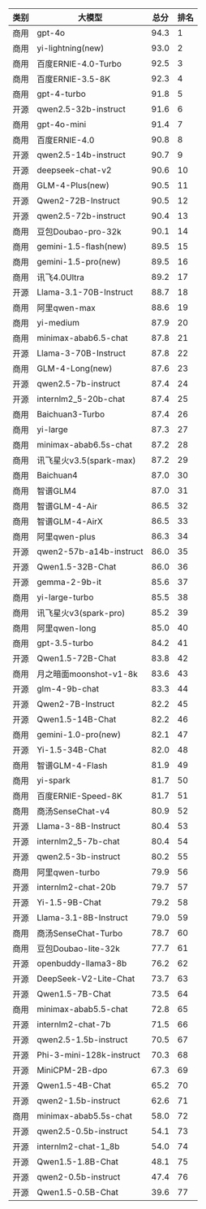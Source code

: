 
| 类别 | 大模型                         | 总分  | 排名 |
|-----|------------------------------|------|----|
|商用|gpt-4o|94.3|1|
|商用|yi-lightning(new)|93.0|2|
|商用|百度ERNIE-4.0-Turbo|92.5|3|
|商用|百度ERNIE-3.5-8K|92.3|4|
|商用|gpt-4-turbo|91.8|5|
|开源|qwen2.5-32b-instruct|91.6|6|
|商用|gpt-4o-mini|91.4|7|
|商用|百度ERNIE-4.0|90.8|8|
|开源|qwen2.5-14b-instruct|90.7|9|
|开源|deepseek-chat-v2|90.6|10|
|商用|GLM-4-Plus(new)|90.5|11|
|开源|Qwen2-72B-Instruct|90.5|12|
|开源|qwen2.5-72b-instruct|90.4|13|
|商用|豆包Doubao-pro-32k|90.1|14|
|商用|gemini-1.5-flash(new)|89.5|15|
|商用|gemini-1.5-pro(new)|89.5|16|
|商用|讯飞4.0Ultra|89.2|17|
|开源|Llama-3.1-70B-Instruct|88.7|18|
|商用|阿里qwen-max|88.6|19|
|商用|yi-medium|87.9|20|
|商用|minimax-abab6.5-chat|87.8|21|
|开源|Llama-3-70B-Instruct|87.8|22|
|商用|GLM-4-Long(new)|87.6|23|
|开源|qwen2.5-7b-instruct|87.4|24|
|开源|internlm2_5-20b-chat|87.4|25|
|商用|Baichuan3-Turbo|87.4|26|
|商用|yi-large|87.3|27|
|商用|minimax-abab6.5s-chat|87.2|28|
|商用|讯飞星火v3.5(spark-max)|87.2|29|
|商用|Baichuan4|87.0|30|
|商用|智谱GLM4|87.0|31|
|商用|智谱GLM-4-Air|86.5|32|
|商用|智谱GLM-4-AirX|86.5|33|
|商用|阿里qwen-plus|86.3|34|
|开源|qwen2-57b-a14b-instruct|86.0|35|
|开源|Qwen1.5-32B-Chat|86.0|36|
|开源|gemma-2-9b-it|85.6|37|
|商用|yi-large-turbo|85.5|38|
|商用|讯飞星火v3(spark-pro)|85.2|39|
|商用|阿里qwen-long|85.0|40|
|商用|gpt-3.5-turbo|84.2|41|
|开源|Qwen1.5-72B-Chat|83.8|42|
|商用|月之暗面moonshot-v1-8k|83.6|43|
|开源|glm-4-9b-chat|83.3|44|
|开源|Qwen2-7B-Instruct|82.2|45|
|开源|Qwen1.5-14B-Chat|82.2|46|
|商用|gemini-1.0-pro(new)|82.1|47|
|开源|Yi-1.5-34B-Chat|82.0|48|
|商用|智谱GLM-4-Flash|81.9|49|
|商用|yi-spark|81.7|50|
|商用|百度ERNIE-Speed-8K|81.7|51|
|商用|商汤SenseChat-v4|80.9|52|
|开源|Llama-3-8B-Instruct|80.4|53|
|开源|internlm2_5-7b-chat|80.4|54|
|开源|qwen2.5-3b-instruct|80.2|55|
|商用|阿里qwen-turbo|79.9|56|
|开源|internlm2-chat-20b|79.7|57|
|开源|Yi-1.5-9B-Chat|79.2|58|
|开源|Llama-3.1-8B-Instruct|79.0|59|
|商用|商汤SenseChat-Turbo|78.7|60|
|商用|豆包Doubao-lite-32k|77.7|61|
|开源|openbuddy-llama3-8b|76.2|62|
|开源|DeepSeek-V2-Lite-Chat|73.7|63|
|开源|Qwen1.5-7B-Chat|73.5|64|
|商用|minimax-abab5.5-chat|72.8|65|
|开源|internlm2-chat-7b|71.5|66|
|开源|qwen2.5-1.5b-instruct|70.5|67|
|开源|Phi-3-mini-128k-instruct|70.3|68|
|开源|MiniCPM-2B-dpo|67.3|69|
|开源|Qwen1.5-4B-Chat|65.2|70|
|开源|qwen2-1.5b-instruct|62.6|71|
|商用|minimax-abab5.5s-chat|58.0|72|
|开源|qwen2.5-0.5b-instruct|54.1|73|
|开源|internlm2-chat-1_8b|54.0|74|
|开源|Qwen1.5-1.8B-Chat|48.1|75|
|开源|qwen2-0.5b-instruct|47.4|76|
|开源|Qwen1.5-0.5B-Chat|39.6|77|

